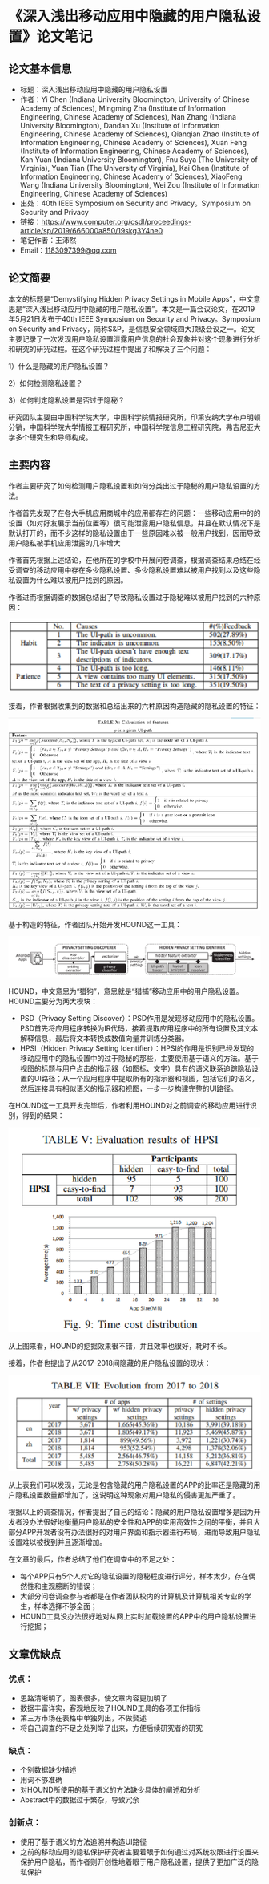 # 《深入浅出移动应用中隐藏的用户隐私设置》论文笔记

## 论文基本信息

- 标题：深入浅出移动应用中隐藏的用户隐私设置  
- 作者：Yi Chen (Indiana University Bloomington, University of Chinese Academy of Sciences), Mingming Zha (Institute of Information Engineering, Chinese Academy of Sciences), Nan Zhang (Indiana University Bloomington), Dandan Xu (Institute of Information Engineering, Chinese Academy of Sciences), Qianqian Zhao (Institute of Information Engineering, Chinese Academy of Sciences), Xuan Feng (Institute of Information Engineering, Chinese Academy of Sciences), Kan Yuan (Indiana University Bloomington), Fnu Suya (The University of Virginia), Yuan Tian (The University of Virginia), Kai Chen (Institute of Information Engineering, Chinese Academy of Sciences), XiaoFeng Wang (Indiana University Bloomington), Wei Zou (Institute of Information Engineering, Chinese Academy of Sciences)
- 出处：40th IEEE Symposium on Security and Privacy。Symposium on Security and Privacy
- 链接：https://www.computer.org/csdl/proceedings-article/sp/2019/666000a850/19skg3Y4ne0
- 笔记作者：王沛然
- Email：1183097399@qq.com

## 论文简要

本文的标题是“Demystifying Hidden Privacy Settings in Mobile Apps”，中文意思是“深入浅出移动应用中隐藏的用户隐私设置”。本文是一篇会议论文，在2019年5月21日发布于40th IEEE Symposium on Security and Privacy。Symposium on Security and Privacy，简称S&P，是信息安全领域四大顶级会议之一。论文主要记录了一次发现用户隐私设置泄露用户信息的社会现象并对这个现象进行分析和研究的研究过程。在这个研究过程中提出了和解决了三个问题：

1）什么是隐藏的用户隐私设置？

2）如何检测隐私设置？

3）如何判定隐私设置是否过于隐秘？

研究团队主要由中国科学院大学，中国科学院情报研究所，印第安纳大学布卢明顿分销，中国科学院大学情报工程研究所，中国科学院信息工程研究院，弗吉尼亚大学多个研究生和导师构成。

## 主要内容

作者主要研究了如何检测用户隐私设置和如何分类出过于隐秘的用户隐私设置的方法。

作者首先发现了在各大手机应用商城中的应用都存在的问题：一些移动应用中的的设置（如对好友展示当前位置等）很可能泄露用户隐私信息，并且在默认情况下是默认打开的，而不少这样的隐私设置由于一些原因难以被一般用户找到，因而导致用户隐私被手机应用泄露的几率增大

作者首先根据上述结论，在他所在的学校中开展问卷调查，根据调查结果总结在经受调查的移动应用中存在多少隐私设置、多少隐私设置难以被用户找到以及这些隐私设置为什么难以被用户找到的原因。

作者进而根据调查的数据总结出了导致隐私设置过于隐秘难以被用户找到的六种原因：

![image-01-01](image-01-01.png)

接着，作者根据收集到的数据和总结出来的六种原因构造隐藏的隐私设置的特征：

![image-01-02](image-01-02.png)

基于构造的特征，作者团队开始开发HOUND这一工具：

![image-01-03](image-01-03.png)

HOUND，中文意思为“猎狗”，意思就是“猎捕”移动应用中的用户隐私设置。HOUND主要分为两大模块：

- PSD（Privacy Setting Discover）：PSD作用是发现移动应用中的隐私设置。PSD首先将应用程序转换为IR代码，接着提取应用程序中的所有设置及其文本解释信息，最后将文本转换成数值向量并训练分类器。
- HPSI（Hidden Privacy Setting Identifier）：HPSI的作用是识别已经发现的移动应用中的隐私设置中的过于隐秘的那些，主要使用基于语义的方法。基于视图的标题与用户点击的指示器（如图标、文字）具有的语义联系追踪隐私设置的UI路径；从一个应用程序中提取所有的指示器和视图，包括它们的语义，然后连接具有相似语义的指示器和视图，一步一步构建完整的UI路径。

在HOUND这一工具开发完毕后，作者利用HOUND对之前调查的移动应用进行识别，得到的结果：

![image-01-04](image-01-04.png)

从上图来看，HOUND的挖掘效果很不错，并且效率也很好，耗时不长。

接着，作者也提出了从2017-2018间隐藏的用户隐私设置的现状：

![image-01-05](image-01-05.png)

从上表我们可以发现，无论是包含隐藏的用户隐私设置的APP的比率还是隐藏的用户隐私设置数量都增加了，这说明这种现象对用户隐私的侵害更加严重了。

根据以上的调查情况，作者提出了自己的结论：隐藏的用户隐私设置增多是因为开发者没办法很好地衡量用户隐私的安全性和APP的实用高效性之间的平衡，并且大部分APP开发者没有办法很好的对用户界面和指示器进行布局，进而导致用户隐私设置难以被找到并且逐渐增加。

在文章的最后，作者总结了他们在调查中的不足之处：

- 每个APP只有5个人对它的隐私设置的隐秘程度进行评分，样本太少，存在偶然性和主观臆断的错误；
- 大部分问卷调查参与者都是在作者团队校内的计算机及计算机相关专业的学生，样本选择不够全面；
- HOUND工具没办法很好地对从网上实时加载设置的APP中的用户隐私设置进行挖掘；

## 文章优缺点

### 优点：

- 思路清晰明了，图表很多，使文章内容更加明了
- 数据丰富详实，客观地反映了HOUND工具的各项工作指标
- 第三方市场在表格中单独列出，不做赘述
- 将自己调查的不足之处列举了出来，方便后续研究者的研究

### 缺点：

- 个别数据缺少描述
- 用词不够准确
- 对HOUND所使用的基于语义的方法缺少具体的阐述和分析
- Abstract中的数据过于繁杂，导致冗余

### 创新点：

- 使用了基于语义的方法追溯并构造UI路径
- 之前的移动应用的隐私保护研究者主要着眼于如何通过对系统权限进行设置来保护用户隐私，而作者则开创性地着眼于用户隐私设置，提供了更加广泛的隐私保护
